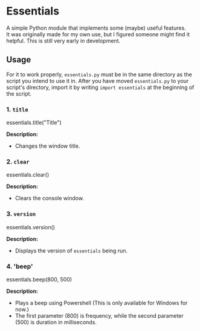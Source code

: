 # Essentials

A simple Python module that implements some (maybe) useful features.  
It was originally made for my own use, but I figured someone might find it helpful.
This is still very early in development.

## Usage

For it to work properly, `essentials.py` must be in the same directory as the script you intend to use it in.
After you have moved `essentials.py` to your script's directory, import it by writing `import essentials` at the beginning of the script.

### 1. `title`
essentials.title("Title")

**Description:**  
- Changes the window title.

### 2. `clear`
essentials.clear()

**Description:**  
- Clears the console window.

### 3. `version`
essentials.version()

**Description:**  
- Displays the version of `essentials` being run.

### 4. 'beep'
essentials.beep(800, 500)

**Description:**
- Plays a beep using Powershell (This is only available for Windows for now.)
- The first parameter (800) is frequency, while the second parameter (500) is duration in milliseconds.
